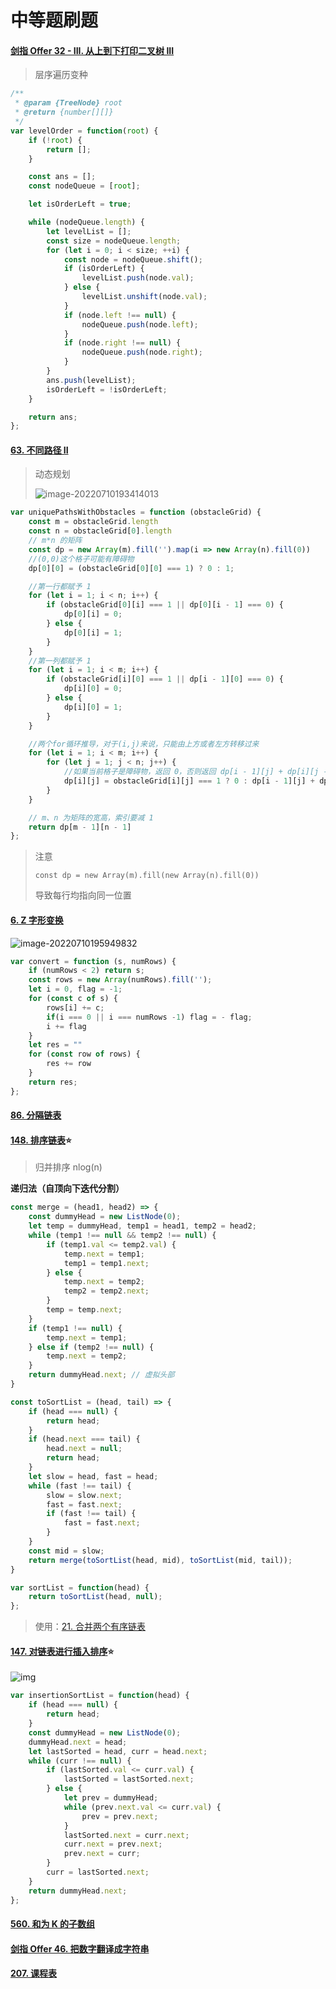 # 中等题刷题

#### [剑指 Offer 32 - III. 从上到下打印二叉树 III](https://leetcode.cn/problems/cong-shang-dao-xia-da-yin-er-cha-shu-iii-lcof/)

> 层序遍历变种

```js
/**
 * @param {TreeNode} root
 * @return {number[][]}
 */
var levelOrder = function(root) {
    if (!root) {
        return [];
    }

    const ans = [];
    const nodeQueue = [root];

    let isOrderLeft = true;

    while (nodeQueue.length) {
        let levelList = [];
        const size = nodeQueue.length;
        for (let i = 0; i < size; ++i) {
            const node = nodeQueue.shift();
            if (isOrderLeft) {
                levelList.push(node.val);
            } else {
                levelList.unshift(node.val);
            }
            if (node.left !== null) {
                nodeQueue.push(node.left);
            }
            if (node.right !== null) {
                nodeQueue.push(node.right);
            }
        }            
        ans.push(levelList);
        isOrderLeft = !isOrderLeft;
    }

    return ans;
};
```

#### [63. 不同路径 II](https://leetcode.cn/problems/unique-paths-ii/)

> 动态规划
>
> ![image-20220710193414013](https://cdn.yihuiblog.top/images/202207101934096.png)

```js
var uniquePathsWithObstacles = function (obstacleGrid) {
    const m = obstacleGrid.length
    const n = obstacleGrid[0].length
    // m*n 的矩阵
    const dp = new Array(m).fill('').map(i => new Array(n).fill(0))
    //(0,0)这个格子可能有障碍物
    dp[0][0] = (obstacleGrid[0][0] === 1) ? 0 : 1;

    //第一行都赋予 1
    for (let i = 1; i < n; i++) {
        if (obstacleGrid[0][i] === 1 || dp[0][i - 1] === 0) {
            dp[0][i] = 0;
        } else {
            dp[0][i] = 1;
        }
    }
    //第一列都赋予 1
    for (let i = 1; i < m; i++) {
        if (obstacleGrid[i][0] === 1 || dp[i - 1][0] === 0) {
            dp[i][0] = 0;
        } else {
            dp[i][0] = 1;
        }
    }

    //两个for循环推导，对于(i,j)来说，只能由上方或者左方转移过来
    for (let i = 1; i < m; i++) {
        for (let j = 1; j < n; j++) {
            //如果当前格子是障碍物，返回 0，否则返回 dp[i - 1][j] + dp[i][j - 1]
            dp[i][j] = obstacleGrid[i][j] === 1 ? 0 : dp[i - 1][j] + dp[i][j - 1];
        }
    }

    // m、n 为矩阵的宽高，索引要减 1
    return dp[m - 1][n - 1]
};
```

> 注意
>
> ```
> const dp = new Array(m).fill(new Array(n).fill(0))
> ```
> 导致每行均指向同一位置

#### [6. Z 字形变换](https://leetcode.cn/problems/zigzag-conversion/)

![image-20220710195949832](https://cdn.yihuiblog.top/images/202207101959873.png)

```js
var convert = function (s, numRows) {
    if (numRows < 2) return s;
    const rows = new Array(numRows).fill('');
    let i = 0, flag = -1;
    for (const c of s) {
        rows[i] += c;
        if(i === 0 || i === numRows -1) flag = - flag;
        i += flag
    }
    let res = ""
    for (const row of rows) {
        res += row
    }
    return res;
};
```

#### [86. 分隔链表](https://leetcode.cn/problems/partition-list/)

#### [148. 排序链表](https://leetcode.cn/problems/sort-list/):star:

> 归并排序 nlog(n)

**递归法（自顶向下迭代分割）**

```js
const merge = (head1, head2) => {
    const dummyHead = new ListNode(0);
    let temp = dummyHead, temp1 = head1, temp2 = head2;
    while (temp1 !== null && temp2 !== null) {
        if (temp1.val <= temp2.val) {
            temp.next = temp1;
            temp1 = temp1.next;
        } else {
            temp.next = temp2;
            temp2 = temp2.next;
        }
        temp = temp.next;
    }
    if (temp1 !== null) {
        temp.next = temp1;
    } else if (temp2 !== null) {
        temp.next = temp2;
    }
    return dummyHead.next; // 虚拟头部
}

const toSortList = (head, tail) => {
    if (head === null) {
        return head;
    }
    if (head.next === tail) {
        head.next = null;
        return head;
    }
    let slow = head, fast = head;
    while (fast !== tail) {
        slow = slow.next;
        fast = fast.next;
        if (fast !== tail) {
            fast = fast.next;
        }
    }
    const mid = slow;
    return merge(toSortList(head, mid), toSortList(mid, tail));
}

var sortList = function(head) {
    return toSortList(head, null);
};
```

> 使用：[21. 合并两个有序链表](https://leetcode.cn/problems/merge-two-sorted-lists/)

#### [147. 对链表进行插入排序](https://leetcode.cn/problems/insertion-sort-list/):star:

![img](https://cdn.yihuiblog.top/images/202207102129344.png)

```js
var insertionSortList = function(head) {
    if (head === null) {
        return head;
    }
    const dummyHead = new ListNode(0);
    dummyHead.next = head;
    let lastSorted = head, curr = head.next;
    while (curr !== null) {
        if (lastSorted.val <= curr.val) {
            lastSorted = lastSorted.next;
        } else {
            let prev = dummyHead;
            while (prev.next.val <= curr.val) {
                prev = prev.next;
            }
            lastSorted.next = curr.next;
            curr.next = prev.next;
            prev.next = curr;
        }
        curr = lastSorted.next;
    }
    return dummyHead.next;
};
```



#### [560. 和为 K 的子数组](https://leetcode.cn/problems/subarray-sum-equals-k/)



#### [剑指 Offer 46. 把数字翻译成字符串](https://leetcode.cn/problems/ba-shu-zi-fan-yi-cheng-zi-fu-chuan-lcof/)



#### [207. 课程表](https://leetcode.cn/problems/course-schedule/)

